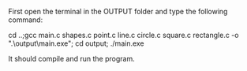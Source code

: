 First open the terminal in the OUTPUT folder and type the following command:

cd ..;gcc main.c shapes.c point.c line.c circle.c square.c rectangle.c -o ".\output\main.exe"; cd output; ./main.exe

It should compile and run the program.
